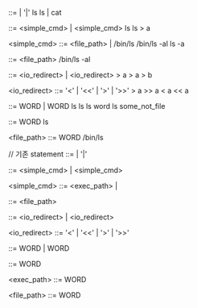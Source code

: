 <pipeline>     ::= <cmd>
               |   <pipeline> '|' <cmd>
	ls
	ls | cat

<cmd>          ::= <simple_cmd> 
               |   <simple_cmd> <redirects>
	ls
	ls > a

<simple_cmd>   ::= <file_path>
               |   <argv>
	/bin/ls
	/bin/ls -al
	ls -a

<argv>         ::= <file_path> <args>
	/bin/ls -al

<redirects>    ::= <io_redirect>
                |  <redirects> <io_redirect>
	> a
	> a > b

<io_redirect>  ::= '<'   <filename>
                |  '<<'  <filename>
                |  '>'   <filename>
                |  '>>'  <filename>
	> a
	>> a
	< a
	<< a

<args>        ::= WORD 
                | <args> WORD
	ls ls
	ls word
	ls some_not_file

<filename>    ::= WORD
	ls	

<file_path>   ::= WORD
	/bin/ls



// 기존 statement
<pipeline>		::= <cmd>
				|	<pipeline> '|' <cmd>

<cmd>			::= <simple_cmd> 
				|	<simple_cmd> <redirects>

<simple_cmd>	::= <exec_path>
				|	<argv>

<argv>			::= <file_path> <args>

<redirects>		::= <io_redirect>
				|	<redirects> <io_redirect>

<io_redirect>	::= '<'   <filename>
				|	'<<'  <filename>
				|	'>'   <filename>
				|	'>>'  <filename>

<args>			::=	WORD 
				|	<args> WORD

<filename>		::= WORD

<exec_path>		::= WORD

<file_path>		::= WORD
